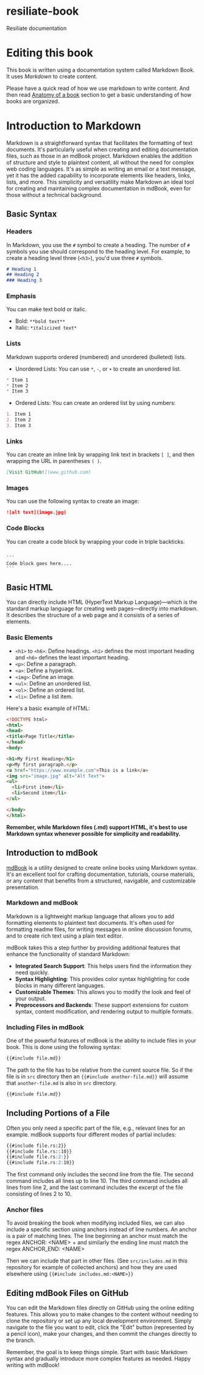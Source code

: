# resiliate-book
Resiliate documentation

# Editing this book

This book is written using a documentation system called Markdown Book. It uses *Markdown* to create content. 

Please have a quick read of how we use markdown to write content.  And then read [Anatomy of a book](https://rust-lang.github.io/mdBook/guide/creating.html#anatomy-of-a-book) section
to get a basic understanding of how books are organized.

# Introduction to Markdown

Markdown is a straightforward syntax that facilitates the formatting of text documents. It's particularly useful when creating and editing documentation files, such as those in an mdBook project. Markdown enables the addition of structure and style to plaintext content, all without the need for complex web coding languages. It's as simple as writing an email or a text message, yet it has the added capability to incorporate elements like headers, links, lists, and more. This simplicity and versatility make Markdown an ideal tool for creating and maintaining complex documentation in mdBook, even for those without a technical background.


## Basic Syntax

### Headers

In Markdown, you use the `#` symbol to create a heading. The number of `#` symbols you use should correspond to the heading level. For example, to create a heading level three (`<h3>`), you'd use three `#` symbols.

```markdown
# Heading 1
## Heading 2
### Heading 3
```

### Emphasis

You can make text bold or italic.

- Bold: `**bold text**`
- Italic: `*italicized text*`

### Lists

Markdown supports ordered (numbered) and unordered (bulleted) lists.

- Unordered Lists: You can use `*`, `-`, or `+` to create an unordered list.

```markdown
* Item 1
* Item 2
* Item 3
```

- Ordered Lists: You can create an ordered list by using numbers:

```markdown
1. Item 1
2. Item 2
3. Item 3
```

### Links

You can create an inline link by wrapping link text in brackets `[ ]`, and then wrapping the URL in parentheses `( )`.

```markdown
[Visit GitHub!](www.github.com)
```

### Images

You can use the following syntax to create an image:

```markdown
![alt text](image.jpg)
```

### Code Blocks

You can create a code block by wrapping your code in triple backticks.

<code>
```
Code block goes here....
```
</code>

## Basic HTML

You can directly include HTML (HyperText Markup Language)—which is the standard markup language for creating web pages—directly into
markdown. It describes the structure of a web page and it consists of a series of elements.

### Basic Elements

- `<h1>` to `<h6>`: Define headings. `<h1>` defines the most important heading and `<h6>` defines the least important heading.
- `<p>`: Define a paragraph.
- `<a>`: Define a hyperlink.
- `<img>`: Define an image.
- `<ul>`: Define an unordered list.
- `<ol>`: Define an ordered list.
- `<li>`: Define a list item.

Here's a basic example of HTML:

```html
<!DOCTYPE html>
<html>
<head>
<title>Page Title</title>
</head>
<body>

<h1>My First Heading</h1>
<p>My first paragraph.</p>
<a href="https://www.example.com">This is a link</a>
<img src="image.jpg" alt="Alt Text">
<ul>
  <li>First item</li>
  <li>Second item</li>
</ul>

</body>
</html>
```

**Remember, while Markdown files (.md) support HTML, it's best to use Markdown syntax whenever possible for simplicity and readability.**


## Introduction to mdBook

[mdBook](https://rust-lang.github.io/mdBook/) is a utility designed to create online books using Markdown syntax. It's an excellent tool for crafting documentation, tutorials, course materials, or any content that benefits from a structured, navigable, and customizable presentation. 

### Markdown and mdBook

Markdown is a lightweight markup language that allows you to add formatting elements to plaintext text documents. It's often used for formatting readme files, for writing messages in online discussion forums, and to create rich text using a plain text editor. 

mdBook takes this a step further by providing additional features that enhance the functionality of standard Markdown:

- **Integrated Search Support**: This helps users find the information they need quickly.
- **Syntax Highlighting**: This provides color syntax highlighting for code blocks in many different languages.
- **Customizable Themes**: This allows you to modify the look and feel of your output.
- **Preprocessors and Backends**: These support extensions for custom syntax, content modification, and rendering output to multiple formats.

### Including Files in mdBook

One of the powerful features of mdBook is the ability to include files in your book. This is done using the following syntax:

```markdown
{{#include file.md}}
```

The path to the file has to be relative from the current source file. So if the file is in `src` directory then an `{{#include another-file.md}}` will assume that `another-file.md`
is also in `src` directory. 

```markdown
{{#include file.md}}
```

## Including Portions of a File

Often you only need a specific part of the file, e.g., relevant lines for an example. mdBook supports four different modes of partial includes:

```markdown
{{#include file.rs:2}}
{{#include file.rs::10}}
{{#include file.rs:2:}}
{{#include file.rs:2:10}}
```

The first command only includes the second line from the file. The second command includes all lines up to line 10. The third command includes all lines from line 2, and the last command includes the excerpt of the file consisting of lines 2 to 10.

### Anchor files

To avoid breaking the book when modifying included files, we can also include a specific section using anchors instead of line numbers. An anchor is a pair of matching lines. 
The line beginning an anchor must match the regex ANCHOR: &lt;NAME&gt; + and similarly the ending line must match the regex ANCHOR_END: &lt;NAME&gt;

Then we can include that part in other files. (See `src/includes.md` in this repository for example of collected anchors) and how they are used elsewhere using `{{#include includes.md:<NAME>}}`

## Editing mdBook Files on GitHub

You can edit the Markdown files directly on GitHub using the online editing features. This allows you to make changes to the content without needing to clone the repository or set up any local development environment. Simply navigate to the file you want to edit, click the "Edit" button (represented by a pencil icon), make your changes, and then commit the changes directly to the branch.

Remember, the goal is to keep things simple. Start with basic Markdown syntax and gradually introduce more complex features as needed. Happy writing with mdBook!

